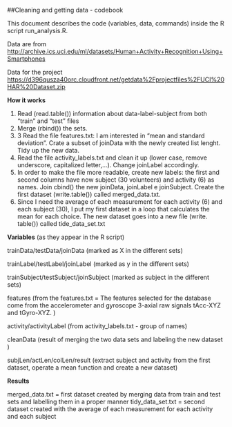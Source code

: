 ##Cleaning and getting data -  codebook

This document describes the code (variables, data, commands) inside the R script run_analysis.R.

Data are from http://archive.ics.uci.edu/ml/datasets/Human+Activity+Recognition+Using+Smartphones

Data for the project https://d396qusza40orc.cloudfront.net/getdata%2Fprojectfiles%2FUCI%20HAR%20Dataset.zip

<b>How it works</b>

1.	Read (read.table()) information about data-label-subject from both “train” and “test” files
2.	Merge (rbind()) the sets.
3.	3 Read the file features.txt: I am interested in “mean and standard deviation”. Crate a subset of joinData with the newly created list lenght. Tidy up the new data.
4.	Read the file activity_labels.txt and clean it up (lower case, remove underscore, capitalized letter,…). Change joinLabel accordingly.
5.	In order to make the file more readable, create new labels: the first and second columns have now subject (30 volunteers) and activity (6) as names. Join cbind() the new joinData, joinLabel e joinSubject. Create the first dataset (write.table()) called merged_data.txt.
6.	Since I need the average of each measurement for each activity (6) and each subject (30), I put my first dataset in a loop that calculates the mean for each choice. The new dataset goes into a new file (write. table()) called tide_data_set.txt

<b>Variables</b> (as they appear in the R script)

trainData/testData/joinData (marked as X in the different sets)

trainLabel/testLabel/joinLabel (marked as y in the different sets)

trainSubject/testSubject/joinSubject (marked as subject in the different sets)

features (from the features.txt = The features selected for the database come from the accelerometer and gyroscope 3-axial raw signals tAcc-XYZ and tGyro-XYZ. )

activity/activityLabel (from activity_labels.txt - group of names)

cleanData (result of merging the two data sets and labeling the new dataset )

subjLen/actLen/colLen/result (extract subject and activity from the first dataset, operate a mean function and create a new dataset)

<b>Results</b>

merged_data.txt = first dataset created by merging data from train and test sets and labelling them in a proper manner
tidy_data_set.txt = second dataset created with the average of each measurement for each activity and each subject 
